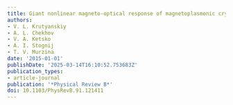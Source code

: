 ```yaml
---
title: Giant nonlinear magneto-optical response of magnetoplasmonic crystals
authors:
- V. L. Krutyanskiy
- A. L. Chekhov
- V. A. Ketsko
- A. I. Stognij
- T. V. Murzina
date: '2015-01-01'
publishDate: '2025-03-14T16:10:52.753683Z'
publication_types:
- article-journal
publication: '*Physical Review B*'
doi: 10.1103/PhysRevB.91.121411
---
```

